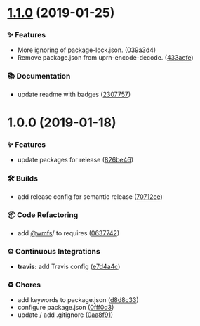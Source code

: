 # [1.1.0](https://github.com/wmfs/cardscript-parser/compare/v1.0.0...v1.1.0) (2019-01-25)


### ✨ Features

* More ignoring of package-lock.json. ([039a3d4](https://github.com/wmfs/cardscript-parser/commit/039a3d4))
* Remove package.json from uprn-encode-decode. ([433aefe](https://github.com/wmfs/cardscript-parser/commit/433aefe))


### 📚 Documentation

* update readme with badges ([2307757](https://github.com/wmfs/cardscript-parser/commit/2307757))

# 1.0.0 (2019-01-18)


### ✨ Features

* update packages for release ([826be46](https://github.com/wmfs/cardscript-parser/commit/826be46))


### 🛠 Builds

* add release config for semantic release ([70712ce](https://github.com/wmfs/cardscript-parser/commit/70712ce))


### 📦 Code Refactoring

* add [@wmfs](https://github.com/wmfs)/ to requires ([0637742](https://github.com/wmfs/cardscript-parser/commit/0637742))


### ⚙️ Continuous Integrations

* **travis:** add Travis config ([e7d4a4c](https://github.com/wmfs/cardscript-parser/commit/e7d4a4c))


### ♻️ Chores

* add keywords to package.json ([d8d8c33](https://github.com/wmfs/cardscript-parser/commit/d8d8c33))
* configure package.json ([0fff0d3](https://github.com/wmfs/cardscript-parser/commit/0fff0d3))
* update / add .gitignore ([0aa8f91](https://github.com/wmfs/cardscript-parser/commit/0aa8f91))

